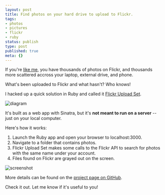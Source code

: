 ```yaml
---
layout: post
title: Find photos on your hard drive to upload to Flickr.
tags:
- photos
- pictures
- flickr
- ruby
status: publish
type: post
published: true
meta: {}
---
```


If you're [like me](http://www.flickr.com/photos/timothymorgan/), you have thousands of photos on Flickr, and thousands more scattered accross your laptop, external drive, and phone.

What's been uploaded to Flickr and what hasn't? Who knows!

I hacked up a quick solution in Ruby and called it [Flickr Upload Set](https://github.com/seven1m/flickr-upload-set).

![diagram](https://raw.github.com/seven1m/flickr-upload-set/master/public/set.png "Flickr's logo looks like a Venn diagram.")

It's built as a web app with Sinatra, but it's **not meant to run on a server** -- just on your local computer.

Here's how it works:

1. Launch the Ruby app and open your browser to localhost:3000.
2. Navigate to a folder that contains photos.
3. Flickr Upload Set makes some calls to the Flickr API to search for photos with the same name under your account.
4. Files found on Flickr are grayed out on the screen.

![screenshot](https://raw.github.com/seven1m/flickr-upload-set/master/public/screenshot.png "Photos that are grayed out already exist on Flickr (probably).")

More details can be found on the [project page on GitHub](https://github.com/seven1m/flickr-upload-set).

Check it out. Let me know if it's useful to you!
